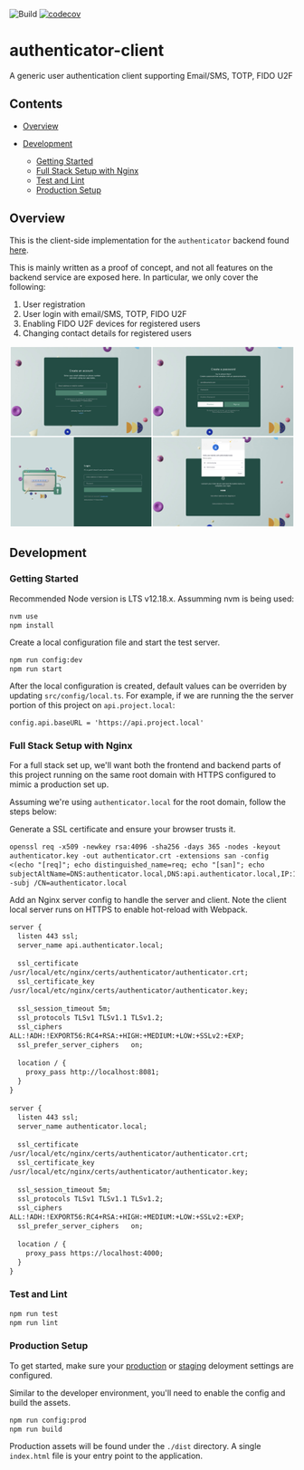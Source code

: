 ![Build](https://github.com/fmitra/authenticator-client/workflows/Build/badge.svg) [![codecov](https://codecov.io/gh/fmitra/authenticator-client/branch/master/graph/badge.svg?token=8PYD45QC0B)](https://codecov.io/gh/fmitra/authenticator-client)

# authenticator-client

A generic user authentication client supporting Email/SMS, TOTP, FIDO U2F

## Contents

* [Overview](#overview)

* [Development](#development)

  * [Getting Started](#getting-started)
  * [Full Stack Setup with Nginx](#dev-fullstack)
  * [Test and Lint](#test-and-lint)
  * [Production Setup](#production)

## <a name="overview">Overview</a>

This is the client-side implementation for the `authenticator` backend found [here](https://github.com/fmitra/authenticator).

This is mainly written as a proof of concept, and not all features on the backend service
are exposed here. In particular, we only cover the following:

1. User registration
2. User login with email/SMS, TOTP, FIDO U2F
3. Enabling FIDO U2F devices for registered users
4. Changing contact details for registered users

![ui](./docs/img/screens.jpg)

## <a name="development">Development</a>

### <a name="getting-started">Getting Started</a>

Recommended Node version is LTS v12.18.x.  Assumming nvm is being used:

```
nvm use
npm install
```

Create a local configuration file and start the test server.

```
npm run config:dev
npm run start
```

After the local configuration is created, default values can be overriden by updating
`src/config/local.ts`. For example, if we are running the the server portion of
this project on `api.project.local`:

```
config.api.baseURL = 'https://api.project.local'
```

### <a name="dev-fullstack">Full Stack Setup with Nginx</a>

For a full stack set up, we'll want both the frontend and backend parts of this
project running on the same root domain with HTTPS configured to mimic a production
set up.

Assuming we're using `authenticator.local` for the root domain, follow the steps
below:

Generate a SSL certificate and ensure your browser trusts it.

```
openssl req -x509 -newkey rsa:4096 -sha256 -days 365 -nodes -keyout authenticator.key -out authenticator.crt -extensions san -config <(echo "[req]"; echo distinguished_name=req; echo "[san]"; echo subjectAltName=DNS:authenticator.local,DNS:api.authenticator.local,IP:127.0.0.1) -subj /CN=authenticator.local
```

Add an Nginx server config to handle the server and client. Note the client local server
runs on HTTPS to enable hot-reload with Webpack.

```
server {
  listen 443 ssl;
  server_name api.authenticator.local;

  ssl_certificate /usr/local/etc/nginx/certs/authenticator/authenticator.crt;
  ssl_certificate_key /usr/local/etc/nginx/certs/authenticator/authenticator.key;

  ssl_session_timeout 5m;
  ssl_protocols TLSv1 TLSv1.1 TLSv1.2;
  ssl_ciphers  ALL:!ADH:!EXPORT56:RC4+RSA:+HIGH:+MEDIUM:+LOW:+SSLv2:+EXP;
  ssl_prefer_server_ciphers   on;

  location / {
    proxy_pass http://localhost:8081;
  }
}

server {
  listen 443 ssl;
  server_name authenticator.local;

  ssl_certificate /usr/local/etc/nginx/certs/authenticator/authenticator.crt;
  ssl_certificate_key /usr/local/etc/nginx/certs/authenticator/authenticator.key;

  ssl_session_timeout 5m;
  ssl_protocols TLSv1 TLSv1.1 TLSv1.2;
  ssl_ciphers  ALL:!ADH:!EXPORT56:RC4+RSA:+HIGH:+MEDIUM:+LOW:+SSLv2:+EXP;
  ssl_prefer_server_ciphers   on;

  location / {
    proxy_pass https://localhost:4000;
  }
}
```

### <a name="test-and-lint">Test and Lint</a>

```
npm run test
npm run lint
```

### <a name="production">Production Setup</a>

To get started, make sure your [production](./src/config/production.ts) or [staging](./src/config/staging.ts) deloyment settings are configured.

Similar to the developer environment, you'll need to enable the config and build the assets.

```
npm run config:prod
npm run build
```

Production assets will be found under the `./dist` directory. A single `index.html` file
is your entry point to the application.
